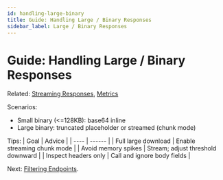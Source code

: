 ```yaml
---
id: handling-large-binary
title: Guide: Handling Large / Binary Responses
sidebar_label: Large / Binary Responses
---
```


# Guide: Handling Large / Binary Responses

Related: [Streaming Responses](streaming-responses.md), [Metrics](metrics.md)

Scenarios:
- Small binary (<=128KB): base64 inline
- Large binary: truncated placeholder or streamed (chunk mode)

Tips:
| Goal | Advice |
| ---- | ------ |
| Full large download | Enable streaming chunk mode |
| Avoid memory spikes | Stream; adjust threshold downward |
| Inspect headers only | Call and ignore body fields |

Next: [Filtering Endpoints](filtering-endpoints.md).
